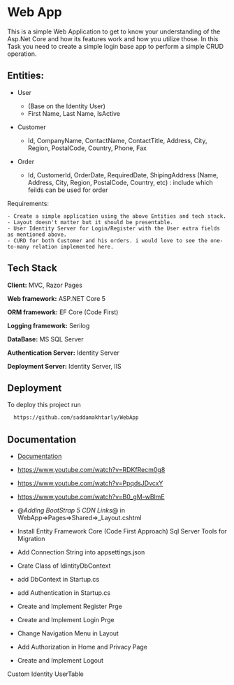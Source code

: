 
# Web App

This is a simple Web Application to get to know your understanding of the Asp.Net Core and how its features work and how you utilize those. In this Task you need to create a simple login base app to perform a simple CRUD operation. 

Entities:
--------
- User 
	- (Base on the Identity User)
	- First Name, Last Name, IsActive
- Customer
	- Id, CompanyName, ContactName, ContactTitle, Address, City, Region, PostalCode, Country, Phone, Fax
- Order

	- Id, CustomerId, OrderDate, RequiredDate, ShipingAddress (Name, Address, City, Region, PostalCode, Country, etc) : include which feilds can be used for order

Requirements:

	- Create a simple application using the above Entities and tech stack. 
	- Layout doesn't matter but it should be presentable. 
	- User Identity Server for Login/Register with the User extra fields as mentioned above. 
	- CURD for both Customer and his orders. i would love to see the one-to-many relation implemented here. 



## Tech Stack

**Client:** MVC, Razor Pages

**Web framework:** ASP.NET Core 5

**ORM framework:** EF Core (Code First)

**Logging framework:** Serilog 

**DataBase:** MS SQL Server

**Authentication Server:** Identity Server

**Deployment Server:** Identity Server, IIS
  
## Deployment

To deploy this project run

```bash
  https://github.com/saddamakhtarly/WebApp
```

## Documentation

- [Documentation](https://linktodocumentation)
- https://www.youtube.com/watch?v=RDKfRecm0g8
- https://www.youtube.com/watch?v=PpqdsJDvcxY
- https://www.youtube.com/watch?v=B0_gM-wBlmE

- @*Adding BootStrap 5 CDN Links*@ in WebApp=>Pages=>Shared=>_Layout.cshtml
- Install Entity Framework Core (Code First Approach)
Sql Server
Tools for Migration
- Add Connection String into appsettings.json
- Crate Class of IdintityDbContext
- add DbContext in Startup.cs 
- add Authentication in Startup.cs 

- Create and Implement Register Prge
- Create and Implement Login Prge
- Change Navigation Menu in Layout
- Add Authorization in Home and Privacy Page
- Create and Implement Logout


Custom Identity UserTable

